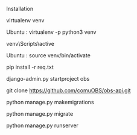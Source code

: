 Installation

virtualenv venv

Ubuntu : virtualenv -p python3 venv

venv\Scripts\active

Ubuntu : source venv/bin/activate

pip install -r req.txt

django-admin.py startproject obs

git clone https://github.com/comuOBS/obs-api.git

python manage.py makemigrations

python manage.py migrate

python manage.py runserver
